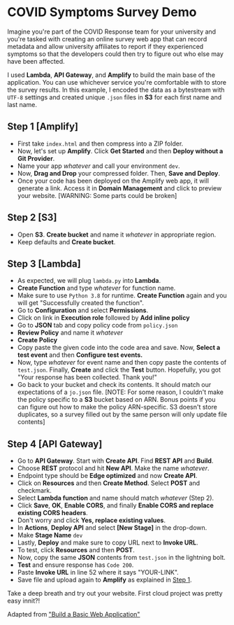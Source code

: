# COVID Symptoms Survey Demo
Imagine you're part of the COVID Response team for your university and you're tasked with creating an online survey web app that can record metadata and allow university affiliates to report if they experienced symptoms so that the developers could then try to figure out who else may have been affected. 

I used **Lambda**, **API Gateway**, and **Amplify** to build the main base of the application. You can use whichever service you're comfortable with to store the survey results. In this example, I encoded the data as a bytestream with `UTF-8` settings and created unique `.json` files in **S3** for each first name and last name.

## Step 1 [Amplify]
 - First take `index.html` and then compress into a ZIP folder. 
 - Now, let's set up **Amplify**. Click **Get Started** and then **Deploy without a Git Provider**. 
 - Name your app *whatever* and call your environment `dev`. 
 - Now, **Drag and Drop** your compressed folder. Then, **Save and Deploy**. 
 - Once your code has been deployed on the Amplify web app, it will generate a link. Access it in **Domain Management** and click to preview your website. 
[WARNING: Some parts could be broken]

## Step 2 [S3]
 - Open **S3**. **Create bucket** and name it *whatever* in appropriate region.
 - Keep defaults and **Create bucket**.

## Step 3 [Lambda]
 - As expected, we will plug `lambda.py` into **Lambda**. 
 - **Create Function** and type *whatever* for function name. 
 - Make sure to use `Python 3.8` for runtime. **Create Function** again and you will get "Successfully created the function".
 - Go to **Configuration** and select **Permissions**.
 - Click on link in **Execution role** followed by **Add inline policy**
 - Go to **JSON** tab and copy policy code from `policy.json`
 - **Review Policy** and name it *whatever*
 - **Create Policy**
 - Copy paste the given code into the code area and save. Now, **Select a test event** and then **Configure test events.** 
 - Now, type *whatever* for event name and then copy paste the contents of `test.json`. Finally, **Create** and click the **Test** button. Hopefully, you got "Your response has been collected. Thank you!"
 - Go back to your bucket and check its contents. It should match our expectations of a `jo.json` file. 
 [NOTE: For some reason, I couldn't make the policy specific to a **S3** bucket based on ARN. Bonus points if you can figure out how to make the policy ARN-specific. S3 doesn't store duplicates, so a survey filled out by the same person will only update file contents]

## Step 4 [API Gateway]
 - Go to **API Gateway**. Start with **Create API**. Find **REST API** and **Build**.
 - Choose **REST** protocol and hit **New API**. Make the name *whatever*.
 - Endpoint type should be **Edge optimized** and now **Create API**.
 - Click on **Resources** and then **Create Method**. Select **POST** and checkmark.
 - Select **Lambda function** and name should match *whatever* (Step 2).
 - Click **Save**, **OK**, **Enable CORS**, and finally **Enable CORS and replace existing CORS headers**.
 - Don't worry and click **Yes, replace existing values**.
 - In **Actions**, **Deploy API** and select **[New Stage]** in the drop-down.
 - Make **Stage Name** `dev`
 - Lastly, **Deploy** and make sure to copy URL next to **Invoke URL**.
 - To test, click **Resources** and then **POST**.
 - Now, copy the same **JSON** contents from `test.json` in the lightning bolt.
 - **Test** and ensure response has `Code 200`.
 - Paste **Invoke URL** in line 52 where it says "YOUR-LINK".
 - Save file and upload again to **Amplify** as explained in [Step 1](https://github.com/kathangandhi/cloud/tree/master/COVID#step-1-amplify).

Take a deep breath and try out your website. First cloud project was pretty easy innit?!

Adapted from ["Build a Basic Web Application"](https://aws.amazon.com/getting-started/hands-on/build-web-app-s3-lambda-api-gateway-dynamodb/)